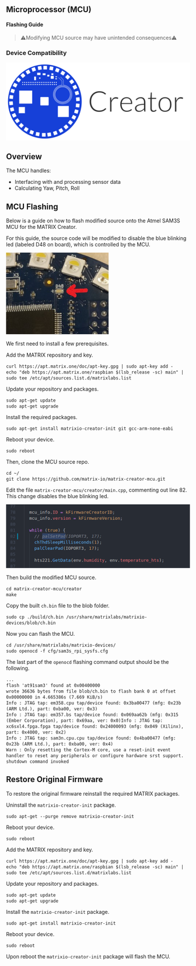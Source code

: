 <h2 style="padding-top:0">Microprocessor (MCU)</h2>
<h4 style="padding-top:0">Flashing Guide</h4>

> ⚠️Modifying MCU source may have unintended consequences⚠️

### Device Compatibility

<img class="creator-compatibility-icon" src="../../img/creator-icon.svg">

## Overview

The MCU handles:

- Interfacing with and processing sensor data
- Calculating Yaw, Pitch, Roll

## MCU Flashing

Below is a guide on how to flash modified source onto the Atmel SAM3S MCU for the MATRIX Creator.

For this guide, the source code will be modified to disable the blue blinking led (labeled D48 on board), which is controlled by the MCU.

![](/matrix-creator/img/mcu_d48_led.jpg)

We first need to install a few prerequisites.

Add the MATRIX repository and key.

```language-bash
curl https://apt.matrix.one/doc/apt-key.gpg | sudo apt-key add -
echo "deb https://apt.matrix.one/raspbian $(lsb_release -sc) main" | sudo tee /etc/apt/sources.list.d/matrixlabs.list
```

Update your repository and packages.

```language-bash
sudo apt-get update
sudo apt-get upgrade
```

Install the required packages.

```language-bash
sudo apt-get install matrixio-creator-init git gcc-arm-none-eabi
```

Reboot your device.

```language-bash
sudo reboot
```

Then, clone the MCU source repo.

```language-bash
cd ~/
git clone https://github.com/matrix-io/matrix-creator-mcu.git
```

Edit the file `matrix-creator-mcu/creator/main.cpp`, commenting out line 82. This change disables the blue blinking led.

![](/matrix-creator/img/mcu_led_modify.png)

Then build the modified MCU source.

```language-bash
cd matrix-creator-mcu/creator
make
```

Copy the built `ch.bin` file to the blob folder.
 
```language-bash
sudo cp ./build/ch.bin /usr/share/matrixlabs/matrixio-devices/blob/ch.bin
```

Now you can flash the MCU.

```language-bash
cd /usr/share/matrixlabs/matrixio-devices/
sudo openocd -f cfg/sam3s_rpi_sysfs.cfg
```

The last part of the `openocd` flashing command output should be the following.

```language-bash
...
flash 'at91sam3' found at 0x00400000
wrote 36636 bytes from file blob/ch.bin to flash bank 0 at offset 0x00000000 in 4.665386s (7.669 KiB/s)
Info : JTAG tap: em358.cpu tap/device found: 0x3ba00477 (mfg: 0x23b (ARM Ltd.), part: 0xba00, ver: 0x3)
Info : JTAG tap: em357.bs tap/device found: 0x069aa62b (mfg: 0x315 (Ember Corporation), part: 0x69aa, ver: 0x0)Info : JTAG tap: xc6sxl4.fpga.fpga tap/device found: 0x24000093 (mfg: 0x049 (Xilinx), part: 0x4000, ver: 0x2)
Info : JTAG tap: sam3n.cpu.cpu tap/device found: 0x4ba00477 (mfg: 0x23b (ARM Ltd.), part: 0xba00, ver: 0x4)
Warn : Only resetting the Cortex-M core, use a reset-init event handler to reset any peripherals or configure hardware srst support.
shutdown command invoked
```

## Restore Original Firmware

To restore the original firmware reinstall the required MATRIX packages.

Uninstall the `matrixio-creator-init` package.

```language-bash
sudo apt-get --purge remove matrixio-creator-init
```

Reboot your device.

```language-bash
sudo reboot
```

Add the MATRIX repository and key.

```language-bash
curl https://apt.matrix.one/doc/apt-key.gpg | sudo apt-key add -
echo "deb https://apt.matrix.one/raspbian $(lsb_release -sc) main" | sudo tee /etc/apt/sources.list.d/matrixlabs.list
```

Update your repository and packages.

```language-bash
sudo apt-get update
sudo apt-get upgrade
```

Install the `matrixio-creator-init` package.

```language-bash
sudo apt-get install matrixio-creator-init
```

Reboot your device.

```language-bash
sudo reboot
```

Upon reboot the `matrixio-creator-init` package will flash the MCU.